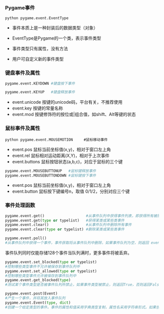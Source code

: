 ### Pygame事件

`python
pygame.event.EventType`

* 事件本质上是一种封装后的数据类型（对象）

* EventType是Pygame的一个类，表示事件类型

* 事件类型只有属性，没有方法

* 用户可自定义新的事件类型

### 键盘事件及属性

```python
pygame.event.KEYDOWN #键盘按下事件

pygame.event.KEYUP   #键盘释放事件
```

* event.unicode 按键的unicode码，平台有关，不推荐使用
* event.key 按键的常量名称
* event.mod 按键修饰符的按位或|组合值，如shift、Alt等键的状态

### 鼠标事件及属性
`python
pygame.event.MOUSEMOTION     #鼠标移动事件`

* event.pos 鼠标当前坐标值(x,y)，相对于窗口左上角
* event.rel 鼠标相对运动距离(X,Y)，相对于上次事件
* event.buttons 鼠标按钮状态(a,b,c)，对应于鼠标的三个键




```python
pygame.event.MOUSEBUTTONUP   #鼠标键释放事件
pygame.event.MOUSEBUTTONDOWN #鼠标键按下事件
```

* event.pos 鼠标当前坐标值(x,y)，相对于窗口左上角
* event.button 鼠标按下键编号n，取值 0/1/2，分别对应三个键

### 事件处理函数
```python
pygame.event.get()                   #从事件队列中获得事件列表，即获得所有被队列的事件
pygame.event.get(type or typelist)   #获得某类或某些类事件
pygame.event.clear()                 #从事件队列中删除所有事件
pygame.event.clear(type or typelist) #删除某类或某些类事件
```
```python
pygame.event.poll() 
#从事件队列中获得一个事件，事件获取将从事件队列中删除，如果事件队列为空，则返回 event.NOEVENT
```

事件队列同时仅能存储128个事件当队列满时，更多事件将被丢弃。
```python
pygame.event.set_blocked(type or typelist)
#控制哪些类型事件不允许被保存到事件队列中
pygame.event.set_allowed(type or typelist)
#控制哪些类型事件允许被保存到事件队列中
pygame.event.get_blocked(type)
#测试某个事件类型是否被事件队列所禁止，如果事件类型被禁止，则返回True，否则返回False
```

```python
pygame.event.post(Event) 
#产生一个事件，并将其放入事件队列
pygame.event.Event(type, dict) 
#创建一个给定类型的事件。事件的属性和值采用字典类型复制，属性名采用字符串形式。如果创建已有事件，属性需要一致
```

